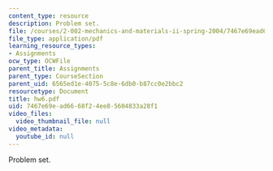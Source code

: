 ```yaml
---
content_type: resource
description: Problem set.
file: /courses/2-002-mechanics-and-materials-ii-spring-2004/7467e69ead6668f24ee85604833a28f1_hw6.pdf
file_type: application/pdf
learning_resource_types:
- Assignments
ocw_type: OCWFile
parent_title: Assignments
parent_type: CourseSection
parent_uid: 6565ed1e-4075-5c8e-6db0-b87cc0e2bbc2
resourcetype: Document
title: hw6.pdf
uid: 7467e69e-ad66-68f2-4ee8-5604833a28f1
video_files:
  video_thumbnail_file: null
video_metadata:
  youtube_id: null
---
```

Problem set.